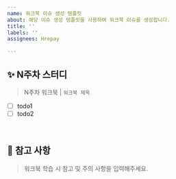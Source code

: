 ```yaml
---
name: 워크북 이슈 생성 템플릿
about: 해당 이슈 생성 템플릿을 사용하여 워크북 이슈를 생성합니다.
title: ''
labels: ''
assignees: Hrepay

---
```


## ✨ N주차 스터디
> N주차 워크북 | ```워크북 제목```

- [ ] todo1
- [ ] todo2
<br/>

## 📍 참고 사항
> 워크북 학습 시 참고 및 주의 사항을 입력해주세요.

